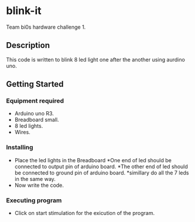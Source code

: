 # blink-it

Team bi0s hardware challenge 1.

## Description

This code is written to blink 8 led light one after the another using aurdino uno.

## Getting Started

### Equipment required

* Arduino uno R3.
* Breadboard small.
* 8 led lights.
* Wires.

### Installing

* Place the led lights in the Breadboard
*One end of led should be connected to output pin of arduino board.
*The other end of led should be connected to ground pin of arduino board.
*simillary do all the 7 leds in the same way.
* Now write the code.

### Executing program

* Click on start stimulation for the exicution of the program.
